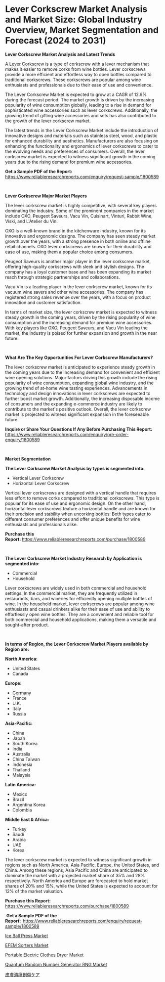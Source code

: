 <p><h1>Lever Corkscrew Market Analysis and Market Size: Global Industry Overview, Market Segmentation and Forecast (2024 to 2031)</h1></p><p><strong>Lever Corkscrew Market Analysis and Latest Trends</strong></p>
<p><p>A Lever Corkscrew is a type of corkscrew with a lever mechanism that makes it easier to remove corks from wine bottles. Lever corkscrews provide a more efficient and effortless way to open bottles compared to traditional corkscrews. These corkscrews are popular among wine enthusiasts and professionals due to their ease of use and convenience.</p><p>The Lever Corkscrew Market is expected to grow at a CAGR of 12.6% during the forecast period. The market growth is driven by the increasing popularity of wine consumption globally, leading to a rise in demand for sophisticated wine accessories such as lever corkscrews. Additionally, the growing trend of gifting wine accessories and sets has also contributed to the growth of the lever corkscrew market.</p><p>The latest trends in the Lever Corkscrew Market include the introduction of innovative designs and materials such as stainless steel, wood, and plastic for enhanced durability and aesthetics. Manufacturers are also focusing on enhancing the functionality and ergonomics of lever corkscrews to cater to the evolving needs and preferences of consumers. Overall, the lever corkscrew market is expected to witness significant growth in the coming years due to the rising demand for premium wine accessories.</p></p>
<p><strong>Get a Sample PDF of the Report:&nbsp;</strong> <a href="https://www.reliableresearchreports.com/enquiry/request-sample/1800589">https://www.reliableresearchreports.com/enquiry/request-sample/1800589</a></p>
<p>&nbsp;</p>
<p><strong>Lever Corkscrew Major Market Players</strong></p>
<p><p>The lever corkscrew market is highly competitive, with several key players dominating the industry. Some of the prominent companies in the market include OXO, Peugeot Saveurs, Vacu Vin, Cuisinart, Vinturi, Rabbit Wine, Viski, and L'Atelier du Vin. </p><p>OXO is a well-known brand in the kitchenware industry, known for its innovative and ergonomic designs. The company has seen steady market growth over the years, with a strong presence in both online and offline retail channels. OXO lever corkscrews are known for their durability and ease of use, making them a popular choice among consumers.</p><p>Peugeot Saveurs is another major player in the lever corkscrew market, offering high-quality corkscrews with sleek and stylish designs. The company has a loyal customer base and has been expanding its market reach through strategic partnerships and collaborations.</p><p>Vacu Vin is a leading player in the lever corkscrew market, known for its vacuum wine savers and other wine accessories. The company has registered strong sales revenue over the years, with a focus on product innovation and customer satisfaction.</p><p>In terms of market size, the lever corkscrew market is expected to witness steady growth in the coming years, driven by the rising popularity of wine consumption and the increasing demand for premium wine accessories. With key players like OXO, Peugeot Saveurs, and Vacu Vin leading the market, the industry is poised for further expansion and growth in the near future.</p></p>
<p>&nbsp;</p>
<p><strong>What Are The Key Opportunities For Lever Corkscrew Manufacturers?</strong></p>
<p><p>The lever corkscrew market is anticipated to experience steady growth in the coming years due to the increasing demand for convenient and efficient wine opening solutions. Major factors driving this growth include the rising popularity of wine consumption, expanding global wine industry, and the growing trend of at-home wine tasting experiences. Advancements in technology and design innovations in lever corkscrews are expected to further boost market growth. Additionally, the increasing disposable income of consumers and the expanding e-commerce industry are likely to contribute to the market's positive outlook. Overall, the lever corkscrew market is projected to witness significant expansion in the foreseeable future.</p></p>
<p><strong>Inquire or Share Your Questions If Any Before Purchasing This Report:</strong> <a href="https://www.reliableresearchreports.com/enquiry/pre-order-enquiry/1800589">https://www.reliableresearchreports.com/enquiry/pre-order-enquiry/1800589</a></p>
<p>&nbsp;</p>
<p><strong>Market Segmentation</strong></p>
<p><strong>The Lever Corkscrew Market Analysis by types is segmented into:</strong></p>
<p><ul><li>Vertical Lever Corkscrew</li><li>Horizontal Lever Corkscrew</li></ul></p>
<p><p>Vertical lever corkscrews are designed with a vertical handle that requires less effort to remove corks compared to traditional corkscrews. This type is popular for its ease of use and ergonomic design. On the other hand, horizontal lever corkscrews feature a horizontal handle and are known for their precision and stability when uncorking bottles. Both types cater to different consumer preferences and offer unique benefits for wine enthusiasts and professionals alike.</p></p>
<p><strong>Purchase this Report:&nbsp;</strong><a href="https://www.reliableresearchreports.com/purchase/1800589">https://www.reliableresearchreports.com/purchase/1800589</a></p>
<p>&nbsp;</p>
<p><strong>The Lever Corkscrew Market Industry Research by Application is segmented into:</strong></p>
<p><ul><li>Commercial</li><li>Household</li></ul></p>
<p><p>Lever corkscrews are widely used in both commercial and household settings. In the commercial market, they are frequently utilized in restaurants, bars, and wineries for efficiently opening multiple bottles of wine. In the household market, lever corkscrews are popular among wine enthusiasts and casual drinkers alike for their ease of use and ability to effortlessly open wine bottles. They are a convenient and reliable tool for both commercial and household applications, making them a versatile and sought-after product.</p></p>
<p>&nbsp;</p>
<p><strong>In terms of Region, the Lever Corkscrew Market Players available by Region are:</strong></p>
<p>
    <p> <strong> North America: </strong>
        <ul>
            <li>United States</li>
            <li>Canada</li>
        </ul>
        </p> 
    <p> <strong> Europe: </strong>
        <ul>
            <li>Germany</li>
            <li>France</li>
            <li>U.K.</li>
            <li>Italy</li>
            <li>Russia</li>
        </ul>
        </p> 
    <p> <strong> Asia-Pacific: </strong>
        <ul>
            <li>China</li>
            <li>Japan</li>
            <li>South Korea</li>
            <li>India</li>
            <li>Australia</li>
            <li>China Taiwan</li>
            <li>Indonesia</li>
            <li>Thailand</li>
            <li>Malaysia</li>
        </ul>
        </p> 
    <p> <strong> Latin America: </strong>
        <ul>
            <li>Mexico</li>
            <li>Brazil</li>
            <li>Argentina Korea</li>
            <li>Colombia</li>
        </ul>
        </p> 
    <p> <strong> Middle East & Africa: </strong>
        <ul>
            <li>Turkey</li>
            <li>Saudi</li>
            <li>Arabia</li>
            <li>UAE</li>
            <li>Korea</li>
        </ul>
    </p>
    </p>
<p><p>The lever corkscrew market is expected to witness significant growth in regions such as North America, Asia Pacific, Europe, the United States, and China. Among these regions, Asia Pacific and China are anticipated to dominate the market with a projected market share of 35% and 28% respectively. North America and Europe are forecasted to hold market shares of 20% and 15%, while the United States is expected to account for 12% of the market valuation.</p></p>
<p><strong>Purchase this Report: </strong><a href="https://www.reliableresearchreports.com/purchase/1800589">https://www.reliableresearchreports.com/purchase/1800589</a></p>
<p>&nbsp;<strong>Get a Sample PDF of the Report:&nbsp;&nbsp;</strong><a href="https://www.reliableresearchreports.com/enquiry/request-sample/1800589">https://www.reliableresearchreports.com/enquiry/request-sample/1800589</a></p>
<p><strong></strong></p>
<p><p><a href="https://github.com/mancsybtousav/Market-Research-Report-List-1/blob/main/ice-ball-press-market.md">Ice Ball Press Market</a></p><p><a href="https://issuu.com/reportprime-2/docs/efem-sorters-market-size-2030.pptx_83a6171bab1e3c">EFEM Sorters Market</a></p><p><a href="https://github.com/josesg55/Market-Research-Report-List-1/blob/main/portable-electric-clothes-dryer-market.md">Portable Electric Clothes Dryer Market</a></p><p><a href="https://issuu.com/reportprime-2/docs/quantum-random-number-generator-rng-market-size-20">Quantum Random Number Generator RNG Market</a></p><p><a href="https://github.com/ddwcuskozol07187/Market-Research-Report-List-1/blob/main/66398914579.md">皮膚潰瘍創傷ケア</a></p></p>